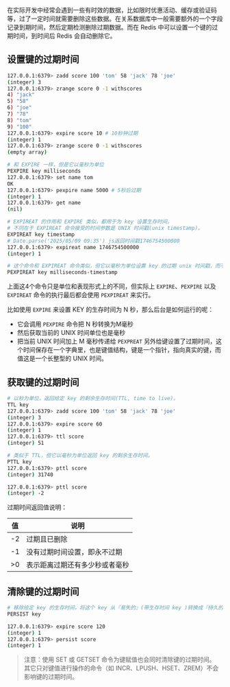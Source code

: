 在实际开发中经常会遇到一些有时效的数据，比如限时优惠活动、缓存或验证码等，过了一定时间就需要删除这些数据。在关系数据库中一般需要额外的一个字段记录到期时间，然后定期检测删除过期数据。而在 Redis 中可以设置一个键的过期时间，到时间后 Redis 会自动删除它。

## 设置键的过期时间

```sh
127.0.0.1:6379> zadd score 100 'tom' 58 'jack' 78 'joe'
(integer) 3
127.0.0.1:6379> zrange score 0 -1 withscores
4) "jack"
5) "58"
6) "joe"
7) "78"
8) "tom"
9) "100"
127.0.0.1:6379> expire score 10 # 10秒钟过期
(integer) 1
127.0.0.1:6379> zrange score 0 -1 withscores
(empty array)

# 和 EXPIRE 一样，但是它以毫秒为单位
PEXPIRE key milliseconds
127.0.0.1:6379> set name tom
OK
127.0.0.1:6379> pexpire name 5000 # 5秒后过期
(integer) 1
127.0.0.1:6379> get name
(nil)

# EXPIREAT 的作用和 EXPIRE 类似，都用于为 key 设置生存时间。
# 不同在于 EXPIREAT 命令接受的时间参数是 UNIX 时间戳(unix timestamp)。
EXPIREAT key timestamp
# Date.parse('2025/05/09 09:35') js返回时间戳1746754500000
127.0.0.1:6379> expireat name 1746754500000
(integer) 1

# 这个命令和 EXPIREAT 命令类似，但它以毫秒为单位设置 key 的过期 unix 时间戳，而不是像 EXPIREAT 那样，以秒为单位。
PEXPIREAT key milliseconds-timestamp
```

上面这4个命令只是单位和表现形式上的不同，但实际上 `EXPIRE`、`PEXPIRE` 以及 `EXPIREAT` 命令的执行最后都会使用 `PEXPIREAT` 来实行。

比如使用 `EXPIRE` 来设置 KEY 的生存时间为 N 秒，那么后台是如何运行的呢：
- 它会调用 `PEXPIRE` 命令把 N 秒转换为M毫秒
- 然后获取当前的 UNIX 时间单位也是毫秒
- 把当前 UNIX 时间加上 M 毫秒传递给 `PEXPREAT`
另外给键设置了过期时间，这个时间保存在一个字典里，也是键值结构，键是一个指针，指向真实的键，而值这是一个长整型的 UNIX 时间。

## 获取键的过期时间

```sh
# 以秒为单位，返回给定 key 的剩余生存时间(TTL, time to live)。
TTL key
127.0.0.1:6379> zadd score 100 'tom' 58 'jack' 78 'joe'
(integer) 3
127.0.0.1:6379> expire score 60
(integer) 1
127.0.0.1:6379> ttl score
(integer) 51

# 类似于 TTL，但它以毫秒为单位返回 key 的剩余生存时间。
PTTL key
127.0.0.1:6379> pttl score
(integer) 31740

127.0.0.1:6379> pttl score
(integer) -2
```

过期时间返回值说明：

| **值** | **说明**          |
| ----- | --------------- |
| -2    | 过期且已删除          |
| -1    | 没有过期时间设置，即永不过期  |
| >0    | 表示距离过期还有多少秒或者毫秒 |
## 清除键的过期时间
```sh
# 移除给定 key 的生存时间，将这个 key 从『易失的』(带生存时间 key )转换成『持久的』(一个不带生存时间、永不过期的 key )。
PERSIST key

127.0.0.1:6379> expire score 120
(integer) 1
127.0.0.1:6379> persist score
(integer) 1
```

>注意：使用 SET 或 GETSET 命令为键赋值也会同时清除键的过期时间。
>其它只对键值进行操作的命令（如 INCR、LPUSH、HSET、ZREM）不会影响键的过期时间。




